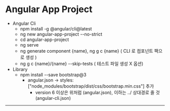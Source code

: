 # Angular App Project
- Angular Cli
  - npm install -g @angular/cli@latest
  - ng new angular-app-project --no-strict
  - cd angular-app-project
  - ng serve
  - ng generate component {name}, ng g c {name} ( CLI 로 컴포넌트 팩으로 생성 )
  - ng g c {name}/{name} --skip-tests ( 테스트 파일 생성 X 옵션)
- Library
  - npm install --save bootstrap@3
    - angular.json -> styles: ["node_modules/bootstrap/dist/css/bootstrap.min.css"] 추가
      - version 6 이상은 위처럼 (angular.json), 이하는 ../ 상대경로 줄 것 (angular-cli.json)
---
## 
